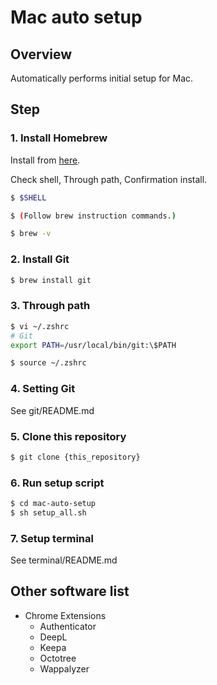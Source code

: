 # Mac auto setup

## Overview

Automatically performs initial setup for Mac.

## Step

### 1. Install Homebrew

Install from [here](https://brew.sh/).

Check shell, Through path, Confirmation install.

```sh
$ $SHELL

$ (Follow brew instruction commands.)

$ brew -v
```

### 2. Install Git

```sh
$ brew install git
```

### 3. Through path

```sh
$ vi ~/.zshrc
# Git
export PATH=/usr/local/bin/git:\$PATH

$ source ~/.zshrc
```

### 4. Setting Git

See git/README.md

### 5. Clone this repository

```sh
$ git clone {this_repository}
```

### 6. Run setup script

```sh
$ cd mac-auto-setup
$ sh setup_all.sh
```

### 7. Setup terminal

See terminal/README.md

## Other software list

- Chrome Extensions
  - Authenticator
  - DeepL
  - Keepa
  - Octotree
  - Wappalyzer
